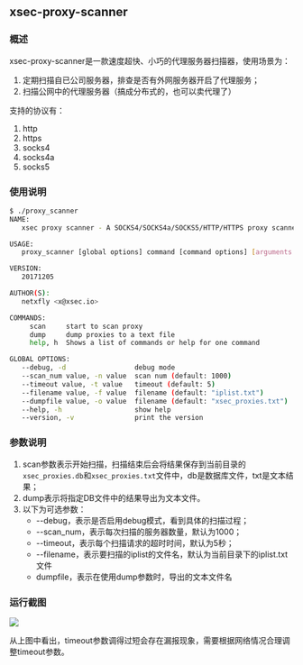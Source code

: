 ## xsec-proxy-scanner
### 概述
xsec-proxy-scanner是一款速度超快、小巧的代理服务器扫描器，使用场景为：

1. 定期扫描自已公司服务器，排查是否有外网服务器开启了代理服务；
1. 扫描公网中的代理服务器（搞成分布式的，也可以卖代理了）

支持的协议有：
1. http
1. https
1. socks4
1. socks4a
1. socks5

### 使用说明

```bash
$ ./proxy_scanner
NAME:
   xsec proxy scanner - A SOCKS4/SOCKS4a/SOCKS5/HTTP/HTTPS proxy scanner

USAGE:
   proxy_scanner [global options] command [command options] [arguments...]

VERSION:
   20171205

AUTHOR(S):
   netxfly <x@xsec.io>

COMMANDS:
     scan     start to scan proxy
     dump     dump proxies to a text file
     help, h  Shows a list of commands or help for one command

GLOBAL OPTIONS:
   --debug, -d                 debug mode
   --scan_num value, -n value  scan num (default: 1000)
   --timeout value, -t value   timeout (default: 5)
   --filename value, -f value  filename (default: "iplist.txt")
   --dumpfile value, -o value  filename (default: "xsec_proxies.txt")
   --help, -h                  show help
   --version, -v               print the version
```
### 参数说明

1. scan参数表示开始扫描，扫描结束后会将结果保存到当前目录的`xsec_proxies.db`和`xsec_proxies.txt`文件中，db是数据库文件，txt是文本结果；
1. dump表示将指定DB文件中的结果导出为文本文件。
1. 以下为可选参数：
    - --debug，表示是否启用debug模式，看到具体的扫描过程； 
    - --scan_num，表示每次扫描的服务器数量，默认为1000；
    - --timeout，表示每个扫描请求的超时时间，默认为5秒；
    - --filename，表示要扫描的iplist的文件名，默认为当前目录下的iplist.txt文件
    - dumpfile，表示在使用dump参数时，导出的文本文件名

### 运行截图

![](https://docs.xsec.io/images/xsec_proxy_scanner.png)

从上图中看出，timeout参数调得过短会存在漏报现象，需要根据网络情况合理调整timeout参数。
